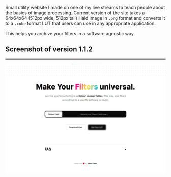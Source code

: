 Small utility website I made on one of my live streams to teach people about the basics of image processing. Current version of the site takes a 64x64x64 (512px wide, 512px tall) Hald image in `.png` format and converts it to a `.cube` format LUT that users can use in any appropriate application.

This helps you archive your filters in a software agnostic way.

## Screenshot of version 1.1.2
---
![Alt text](assets/site-preview.jpg?raw=true "Preview of the raw conversion site.")